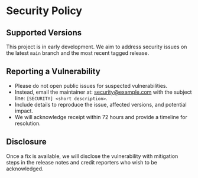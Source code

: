 # Security Policy

## Supported Versions

This project is in early development. We aim to address security issues on the latest `main` branch and the most recent tagged release.

## Reporting a Vulnerability

- Please do not open public issues for suspected vulnerabilities.
- Instead, email the maintainer at: security@example.com with the subject line: `[SECURITY] <short description>`.
- Include details to reproduce the issue, affected versions, and potential impact.
- We will acknowledge receipt within 72 hours and provide a timeline for resolution.

## Disclosure

Once a fix is available, we will disclose the vulnerability with mitigation steps in the release notes and credit reporters who wish to be acknowledged.
